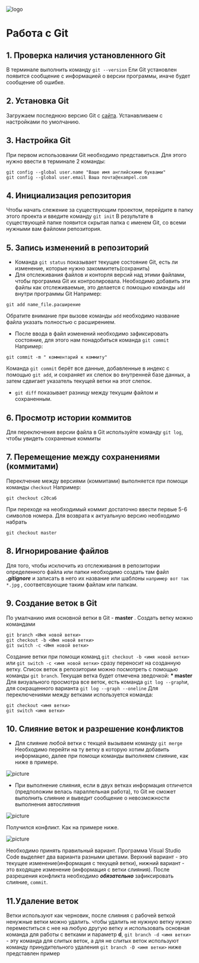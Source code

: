 ![logo](headergit.png)
# Работа с Git

## 1. Проверка наличия установленного Git
В терминале выполнить команду `git --version`
Ели Git установлен появится сообщение с информацией о версии программы, иначе будет сообщение об ошибке.

## 2. Установка Git
Загружаем последнюю версию Git с [сайта](https://git-scm.com/downloads).
Устанавливаем с настройками по умолчанию.

## 3. Настройка Git
При первом использовании Git необходимо представиться.
Для этого нужно ввести в терминале 2 команды:
```
git config --global user.name "Ваше имя английскими буквами"
git config --global user.email Ваша почта@exampel.com
```

## 4. Инициализация репозитория
Чтобы начать слежение за существующим проектом, перейдите в папку этого проекта и введите команду `git init`
В результате в существующей папке появится скрытая папка с именем Git, со всеми нужными вам файломи репозитория.

## 5. Запись изменений в репозиторий
* Команда `git status` показывает текущее состояние Git, есть ли изменение, которые нужно закоммитеть(сохранить)
* Для отслеживания файлов и конторля версий над этими файлами, чтобы программа Git их контролировала.
Необходимо добавить эти файлы как отслеживаемые, это делается с помощью команды `add` внутри программы Git
Например:
```
git add name_file.расширение
```
Обратите внимание при вызове команды `add` необходимо название файла указать полностью с расширением.
* После ввода в файл изменений необходимо зафиксировать состояние, для этого нам понадобиться команда `git commit`
Например:
```
git commit -m " комментарий к коммиту"
```
Команда `git commit` берёт все данные, добавленные в индекс с помощью `git add`, и сохраняет их слепок во внутренней базе данных, а затем сдвигает указатель текущей ветки на этот слепок.
* `git diff` показывает разницу между текущим файлом и сохраненным.

## 6. Просмотр истории коммитов
Для переключения  версии файла в Git используйте команду `git log`, чтобы увидеть сохраненые коммиты 

## 7. Перемещение между сохранениями (коммитами)
Переклчение между версиями (коммитами) выполняется при помощи команды `checkout`
Например:
```
git checkout c20ca6
```
При переходе на необходимый коммит достаточно ввести первые 5-6 символов номера.
Для возврата к актуальную версию необходимо набрать
```
git checkout master
```

## 8. Игнорирование файлов
Для того, чтобы исключить из отслеживания в репозитории определенного файла или папки необходимо создать там файл ***.gitignore*** и записать в него их название или шаблоны `например вот так *.jpg` , соответсвующие таким файлам или папкам.

## 9. Создание веток в Git
По умалчанию имя основной ветки в Git - **master** .
Создать ветку можно командами
```
git branch <Имя новой ветки>
git checkout -b <Имя новой ветки>
git switch -c <Имя новой ветки>
```
Cоздание ветки при помощи команд `git checkout -b <имя новой ветки>` или `git switch -c <имя новой ветки>` сразу переносит на созданную ветку.
Список веток в репозитории можно посмотреть с помощью команды `git branch`.
Текущая ветка будет отмечена зведочкой: **\* master**
Для визуального просмотра все веток, есть команда `git log --graph`и, для сокращенного варианта `git log --graph --oneline`
Для переключениями между ветками используется команда: 
```
git checkout <имя ветки>
git switch <имя ветки>
```

## 10. Слияние веток и разрешение конфликтов
* Для слияние любой ветки с текщей вызываем команду `git merge`
Необходимо перейти на ту ветку в которую хотим добавить информацию, далее при помощи команды выполняем слияние, как ниже в примере.

![picture](primer.png)
* При выполнение слияния, если в двух ветках информация отличется (предположим велась параллельная работа), то Git не сможет выполнить слияние и выведит сообщение о невозможности выполнения автослияния 

![picture](Auto_merging.png)

Получился конфликт. Как на примере ниже.

![picture](kinflikt.png)

Необходимо принять правильный вариант. Программа Visual Studio Code выделяет два варианта разными цветами.
 Верхний вариант - это текущее изменение(информация с текущей ветки), нижний вариант - это входящее изменение (информация с ветки слияния). 
 После разрешения конфликта необходимо ***обязательно*** зафиксировать слияние, `commit`.

## 11.Удаление веток
Ветки используют как черновик, после слияния с рабочей веткой ненужные ветки можно удалить.
чтобы удалить не нужную ветку нужно переместиться с нее на любую другую ветку и использовать основная команда для работы с ветками и параметр **d**,  ` git branch -d <имя ветки> ` - эту команда для слитых веток, а для не слитых веток используют команду принудительного удаления `git branch -D <имя ветки>` ниже представлен пример

